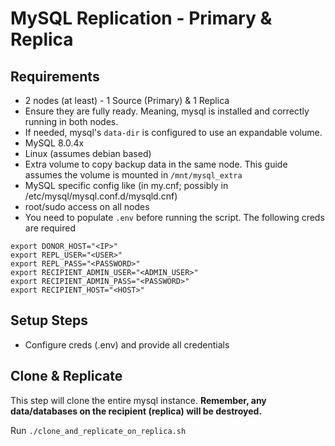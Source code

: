 # MySQL Replication  - Primary & Replica


## Requirements
- 2 nodes (at least) - 1 Source (Primary) & 1 Replica
- Ensure they are fully ready. Meaning, mysql is installed and correctly running in both nodes.
- If needed, mysql's `data-dir` is configured to use an expandable volume.
- MySQL 8.0.4x
- Linux (assumes debian based)
- Extra volume to copy backup data in the same node. This guide assumes the volume is mounted in `/mnt/mysql_extra`
- MySQL specific config like (in my.cnf; possibly in /etc/mysql/mysql.conf.d/mysqld.cnf)
- root/sudo access on all nodes
- You need to populate `.env` before running the script. The following creds are required

```
export DONOR_HOST="<IP>"
export REPL_USER="<USER>"
export REPL_PASS="<PASSWORD>"
export RECIPIENT_ADMIN_USER="<ADMIN_USER>"
export RECIPIENT_ADMIN_PASS="<PASSWORD>"
export RECIPIENT_HOST="<HOST>"
```


## Setup Steps
- Configure creds (.env) and provide all credentials

## Clone & Replicate
This step will clone the entire mysql instance. **Remember, any data/databases on the recipient (replica) will be destroyed.**

Run `./clone_and_replicate_on_replica.sh`


